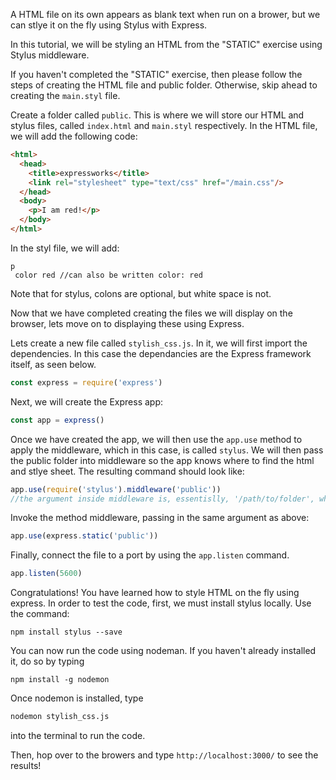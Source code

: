 <!--title={Stlying HTML on the Fly}-->

A HTML file on its own appears as blank text when run on a brower, but we can stlye it on the fly using Stylus with Express.

In this tutorial, we will be styling an HTML from the "STATIC" exercise using Stylus middleware.

If you haven't completed the "STATIC" exercise, then please follow the steps of creating the HTML file and public folder. Otherwise, skip ahead to creating the `main.styl` file.

Create a folder called ``public``. This is where we will store our HTML and stylus files, called ``index.html`` and ``main.styl`` respectively. In the HTML file, we will add the following code:

```html
<html>
  <head>
    <title>expressworks</title>
    <link rel="stylesheet" type="text/css" href="/main.css"/>
  </head>
  <body>
    <p>I am red!</p>
  </body>
</html>
```

In the styl file, we will add:

```stylus
p
 color red //can also be written color: red
```

Note that for stylus, colons are optional, but white space is not.

Now that we have completed creating the files we will display on the browser, lets move on to displaying these using Express.

Lets create a new file called ``stylish_css.js``. In it, we will first import the dependencies. In this case the dependancies are the Express framework itself, as seen below.

``````javascript
const express = require('express')
``````

Next, we will create the Express app:

```javascript
const app = express()
```

Once we have created the app, we will then use the ``app.use`` method to apply the middleware, which in this case, is called ``stylus``. We will then pass the public folder into middleware so the app knows where to find the html and stlye sheet. The resulting command should look like:

```javascript
app.use(require('stylus').middleware('public')) 
//the argument inside middleware is, essentislly, '/path/to/folder', where 'public' is local. It can also be an absolute path
```

Invoke the method middleware, passing in the same argument as above:

```javascript
app.use(express.static('public'))
```

Finally, connect the file to a port by using the ``app.listen`` command.

```javascript
app.listen(5600)
```

Congratulations! You have learned how to style HTML on the fly using express. In order to test the code, first, we must install stylus locally. Use the command:

```
npm install stylus --save
```

You can now run the code using nodeman. If you haven't already installed it, do so by typing 

```
npm install -g nodemon
```

Once nodemon is installed, type

```tex
nodemon stylish_css.js
```

into the terminal to run the code.

Then, hop over to the browers and type ``http://localhost:3000/`` to see the results!